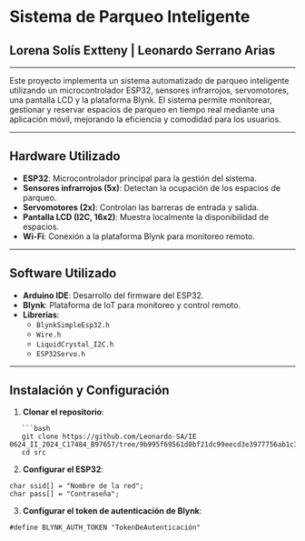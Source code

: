 # Sistema de Parqueo Inteligente

## Lorena Solís Extteny | Leonardo Serrano Arias

---

Este proyecto implementa un sistema automatizado de parqueo inteligente utilizando un microcontrolador ESP32, sensores infrarrojos, servomotores, una pantalla LCD y la plataforma Blynk. El sistema permite monitorear, gestionar y reservar espacios de parqueo en tiempo real mediante una aplicación móvil, mejorando la eficiencia y comodidad para los usuarios.

---

## Hardware Utilizado

- **ESP32**: Microcontrolador principal para la gestión del sistema.
- **Sensores infrarrojos (5x)**: Detectan la ocupación de los espacios de parqueo.
- **Servomotores (2x)**: Controlan las barreras de entrada y salida.
- **Pantalla LCD (I2C, 16x2)**: Muestra localmente la disponibilidad de espacios.
- **Wi-Fi**: Conexión a la plataforma Blynk para monitoreo remoto.

---

## Software Utilizado

- **Arduino IDE**: Desarrollo del firmware del ESP32.
- **Blynk**: Plataforma de IoT para monitoreo y control remoto.
- **Librerías**:
  - `BlynkSimpleEsp32.h`
  - `Wire.h`
  - `LiquidCrystal_I2C.h`
  - `ESP32Servo.h`

---

## Instalación y Configuración

1. **Clonar el repositorio**:
~~~
   ```bash
   git clone https://github.com/Leonardo-SA/IE 0624_II_2024_C17484_B97657/tree/9b995f69561d0bf21dc99eecd3e3977756ab1c37/Proyecto
   cd src
~~~
2. **Configurar el ESP32**:
~~~
char ssid[] = "Nombre de la red";
char pass[] = "Contraseña";
~~~
3. **Configurar el token de autenticación de Blynk**:
~~~
#define BLYNK_AUTH_TOKEN "TokenDeAutenticación"
~~~



